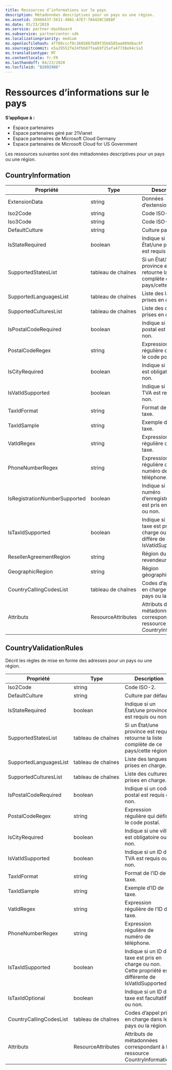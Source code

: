 ```yaml
---
title: Ressources d’informations sur le pays
description: Métadonnées descriptives pour un pays ou une région.
ms.assetid: 19460437-5611-49A1-A7E7-704420C1DE8F
ms.date: 05/23/2019
ms.service: partner-dashboard
ms.subservice: partnercenter-sdk
ms.localizationpriority: medium
ms.openlocfilehash: 4ff89cccf9c3605887b89f35b6505ae809d0ac9f
ms.sourcegitcommit: e5a29552fe24fbb87faab9f25afa47738e94c1a3
ms.translationtype: MT
ms.contentlocale: fr-FR
ms.lasthandoff: 04/23/2020
ms.locfileid: "82092986"
---
```

# <a name="country-information-resources"></a>Ressources d’informations sur le pays

**S’applique à :**

- Espace partenaires
- Espace partenaires géré par 21Vianet
- Espace partenaires de Microsoft Cloud Germany
- Espace partenaires de Microsoft Cloud for US Government

Les ressources suivantes sont des métadonnées descriptives pour un pays ou une région.

## <a name="countryinformation"></a>CountryInformation

| Propriété                      | Type               | Description                                                                                        |
|-------------------------------|--------------------|----------------------------------------------------------------------------------------------------|
| ExtensionData                 | string             | Données d’extension.                                                                                |
| Iso2Code                      | string             | Code ISO-2.                                                                                     |
| Iso3Code                      | string             | Code ISO-3.                                                                                     |
| DefaultCulture                | string             | Culture par défaut.                                                                               |
| IsStateRequired               | boolean            | Indique si un État/une province est requis ou non.                                             |
| SupportedStatesList           | tableau de chaînes   | Si un État/une province est requis, retourne la liste complète de ce pays/cette région.                    |
| SupportedLanguagesList        | tableau de chaînes   | Liste des langues prises en charge.                                                                     |
| SupportedCulturesList         | tableau de chaînes   | Liste des cultures prises en charge.                                                                      |
| IsPostalCodeRequired          | boolean            | Indique si un code postal est requis ou non.                                    |
| PostalCodeRegex               | string             | Expression régulière qui définit le code postal.                                          |
| IsCityRequired                | boolean            | Indique si une ville est obligatoire ou non.                                                       |
| IsVatIdSupported              | boolean            | Indique si un ID de TVA est requis ou non.                                                     |
| TaxIdFormat                   | string             | Format de l’ID de taxe.                                                                                 |
| TaxIdSample                   | string             | Exemple d’ID de taxe.                                                                                 |
| VatIdRegex                    | string             | Expression régulière de l’ID de taxe.                                                                     |
| PhoneNumberRegex              | string             | Expression régulière de numéro de téléphone.                                                               |
| IsRegistrationNumberSupported | boolean            | Indique si un numéro d’enregistrement est pris en charge ou non.                                       |
| IsTaxIdSupported              | boolean            | Indique si un ID de taxe est pris en charge ou non. Cela diffère de IsVatIdSupported. |
| ResellerAgreementRegion       | string             | Région du revendeur.                                                                     |
| GeographicRegion              | string             | Région géographique.                                                                             |
| CountryCallingCodesList       | tableau de chaînes   | Codes d’appel pris en charge dans le pays ou la région.                                                 |
| Attributs                    | ResourceAttributes | Attributs de métadonnées correspondant à la ressource CountryInformation.                          |

## <a name="countryvalidationrules"></a>CountryValidationRules

Décrit les règles de mise en forme des adresses pour un pays ou une région.

| Propriété                | Type               | Description                                                                                        |
|-------------------------|--------------------|----------------------------------------------------------------------------------------------------|
| Iso2Code                | string             | Code ISO-2.                                                                                     |
| DefaultCulture          | string             | Culture par défaut.                                                                               |
| IsStateRequired         | boolean            | Indique si un État/une province est requis ou non.                                             |
| SupportedStatesList     | tableau de chaînes   | Si un État/une province est requis, retourne la liste complète de ce pays/cette région.                    |
| SupportedLanguagesList  | tableau de chaînes   | Liste des langues prises en charge.                                                                     |
| SupportedCulturesList   | tableau de chaînes   | Liste des cultures prises en charge.                                                                      |
| IsPostalCodeRequired    | boolean            | Indique si un code postal est requis ou non.                                    |
| PostalCodeRegex         | string             | Expression régulière qui définit le code postal.                                          |
| IsCityRequired          | boolean            | Indique si une ville est obligatoire ou non.                                                       |
| IsVatIdSupported        | boolean            | Indique si un ID de TVA est requis ou non.                                                     |
| TaxIdFormat             | string             | Format de l’ID de taxe.                                                                                 |
| TaxIdSample             | string             | Exemple d’ID de taxe.                                                                                 |
| VatIdRegex              | string             | Expression régulière de l’ID de taxe.                                                                     |
| PhoneNumberRegex        | string             | Expression régulière de numéro de téléphone.                                                               |
| IsTaxIdSupported        | boolean            | Indique si un ID de taxe est pris en charge ou non. Cette propriété est différente de IsVatIdSupported. |
| IsTaxIdOptional         | boolean            | Indique si un ID de taxe est facultatif ou non.                                                     |
| CountryCallingCodesList | tableau de chaînes   | Codes d’appel pris en charge dans le pays ou la région.                                                 |
| Attributs              | ResourceAttributes | Attributs de métadonnées correspondant à la ressource CountryInformation.                          |
